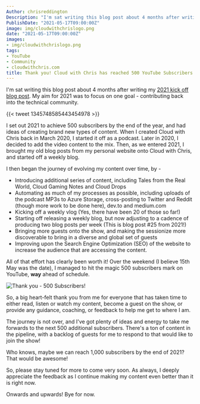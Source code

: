 ```yaml
---
Author: chrisreddington
Description: "I'm sat writing this blog post about 4 months after writing my 2021 kick off blog post. My aim for 2021 was to focus on one goal - contributing back into the technical community!"
PublishDate: "2021-05-17T09:00:00Z"
image: img/cloudwithchrislogo.png
date: "2021-05-17T09:00:00Z"
images:
- img/cloudwithchrislogo.png
tags:
- YouTube
- Community
- cloudwithchris.com
title: Thank you! Cloud with Chris has reached 500 YouTube Subscribers!
---
```

I'm sat writing this blog post about 4 months after writing my [2021 kick off blog post](/blog/cloud-with-chris-moving-forwards/). My aim for 2021 was to focus on one goal - contributing back into the technical community.

{{< tweet 1345748585443454978 >}}

I set out 2021 to achieve 500 subscribers by the end of the year, and had ideas of creating brand new types of content. When I created Cloud with Chris back in March 2020, I started it off as a podcast. Later in 2020, I decided to add the video content to the mix. Then, as we entered 2021, I brought my old blog posts from my personal website onto Cloud with Chris, and started off a weekly blog.

I then began the journey of evolving my content over time, by -

* Introducing additional series of content, including Tales from the Real World, Cloud Gaming Notes and Cloud Drops
* Automating as much of my processes as possible, including uploads of the podcast MP3s to Azure Storage, cross-posting to Twitter and Reddit (though more work to be done here), dev.to and medium.com
* Kicking off a weekly vlog (Yes, there have been 20 of those so far!)
* Starting off releasing a weekly blog, but now adjusting to a cadence of producing two blog posts per week (This is blog post #25 from 2021!)
* Bringing more guests onto the show, and making the sessionize more discoverable to bring in a diverse and global set of guests
* Improving upon the Search Engine Optimization (SEO) of the website to increase the audience that are accessing the content.

All of that effort has clearly been worth it! Over the weekend (I believe 15th May was the date), I managed to hit the magic 500 subscribers mark on YouTube, **way** ahead of schedule.

![Thank you - 500 Subscribers!](/img/blog/thank-you-500-youtube-subscribers/thankyou.jpg)

So, a big heart-felt thank you from me for everyone that has taken time to either read, listen or watch my content, become a guest on the show, or provide any guidance, coaching, or feedback to help me get to where I am.

The journey is not over, and I've got plenty of ideas and energy to take me forwards to the next 500 additional subscribers. There's a ton of content in the pipeline, with a backlog of guests for me to respond to that would like to join the show!

Who knows, maybe we can reach 1,000 subscribers by the end of 2021? That would be awesome!

So, please stay tuned for more to come very soon. As always, I deeply appreciate the feedback as I continue making my content even better than it is right now.

Onwards and upwards! Bye for now.
